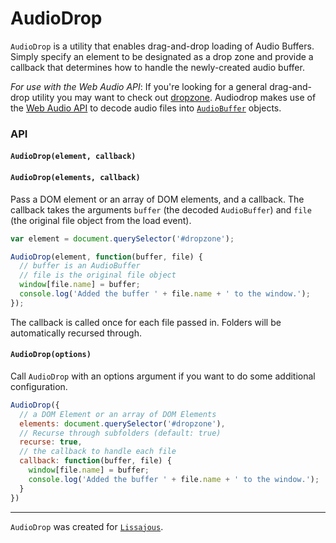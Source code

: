 # AudioDrop

`AudioDrop` is a utility that enables drag-and-drop loading of Audio Buffers. Simply specify an element to be designated as a drop zone and provide a callback that determines how to handle the newly-created audio buffer.

*For use with the Web Audio API*: If you're looking for a general drag-and-drop utility you may want to check out [dropzone](http://www.dropzonejs.com/). Audiodrop makes use of the [Web Audio API](https://developer.mozilla.org/en-US/docs/Web/API/Web_Audio_API) to decode audio files into [`AudioBuffer`](https://developer.mozilla.org/en-US/docs/Web/API/AudioBuffer) objects.

### API

#### `AudioDrop(element, callback)`
#### `AudioDrop(elements, callback)`

Pass a DOM element or an array of DOM elements, and a callback. The callback takes the arguments `buffer` (the decoded `AudioBuffer`) and `file` (the original file object from the load event).

```javascript
var element = document.querySelector('#dropzone');

AudioDrop(element, function(buffer, file) {
  // buffer is an AudioBuffer
  // file is the original file object
  window[file.name] = buffer;
  console.log('Added the buffer ' + file.name + ' to the window.');
});
```

The callback is called once for each file passed in. Folders will be automatically recursed through.

#### `AudioDrop(options)`

Call `AudioDrop` with an options argument if you want to do some additional configuration.

```javascript
AudioDrop({
  // a DOM Element or an array of DOM Elements
  elements: document.querySelector('#dropzone'),
  // Recurse through subfolders (default: true)
  recurse: true,
  // the callback to handle each file
  callback: function(buffer, file) {
    window[file.name] = buffer;
    console.log('Added the buffer ' + file.name + ' to the window.');
  }
})
```

-----------------------

`AudioDrop` was created for [`Lissajous`](https://github.com/kylestetz/lissajous).